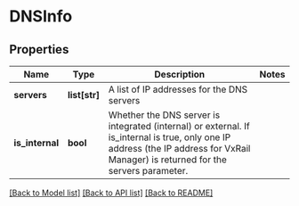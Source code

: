# DNSInfo

## Properties
Name | Type | Description | Notes
------------ | ------------- | ------------- | -------------
**servers** | **list[str]** | A list of IP addresses for the DNS servers | 
**is_internal** | **bool** | Whether the DNS server is integrated (internal) or external. If is_internal is true, only one IP address (the IP address for VxRail Manager) is returned for the servers parameter. | 

[[Back to Model list]](../README.md#documentation-for-models) [[Back to API list]](../README.md#documentation-for-api-endpoints) [[Back to README]](../README.md)

